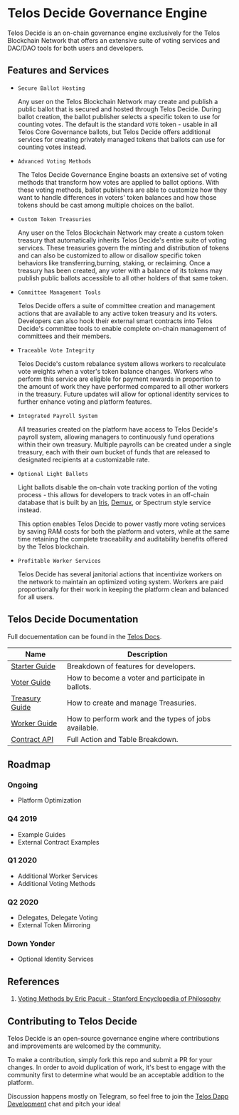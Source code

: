 # Telos Decide Governance Engine

Telos Decide is an on-chain governance engine exclusively for the Telos Blockchain Network that offers an extensive suite of voting services and DAC/DAO tools for both users and developers.

## Features and Services

* `Secure Ballot Hosting`

    Any user on the Telos Blockchain Network may create and publish a public ballot that is secured and hosted through Telos Decide. During ballot creation, the ballot publisher selects a specific token to use for counting votes. The default is the standard `VOTE` token - usable in all Telos Core Governance ballots, but Telos Decide offers additional services for creating privately managed tokens that ballots can use for counting votes instead.

* `Advanced Voting Methods`

    The Telos Decide Governance Engine boasts an extensive set of voting methods that transform how votes are applied to ballot options. With these voting methods, ballot publishers are able to customize how they want to handle differences in voters' token balances and how those tokens should be cast among multiple choices on the ballot.

* `Custom Token Treasuries`

    Any user on the Telos Blockchain Network may create a custom token treasury that automatically inherits Telos Decide's entire suite of voting services. These treasuries govern the minting and distribution of tokens and can also be customized to allow or disallow specific token behaviors like transferring,burning, staking, or reclaiming. Once a treasury has been created, any voter with a balance of its tokens may publish public ballots accessible to all other holders of that same token.

* `Committee Management Tools`

    Telos Decide offers a suite of committee creation and management actions that are available to any active token treasury and its voters. Developers can also hook their external smart contracts into Telos Decide's committee tools to enable complete on-chain management of committees and their members.

* `Traceable Vote Integrity`

    Telos Decide's custom rebalance system allows workers to recalculate vote weights when a voter's token balance changes. Workers who perform this service are eligible for payment rewards in proportion to the amount of work they have performed compared to all other workers in the treasury. Future updates will allow for optional identity services to further enhance voting and platform features.

* `Integrated Payroll System`

    All treasuries created on the platform have access to Telos Decide's payroll system, allowing managers to continuously fund operations within their own treasury. Multiple payrolls can be created under a single treasury, each with their own bucket of funds that are released to designated recipients at a customizable rate.

* `Optional Light Ballots`

    Light ballots disable the on-chain vote tracking portion of the voting process - this allows for developers to track votes in an off-chain database that is built by an [Iris](https://github.com/CALEOS/iris-client), [Demux](https://github.com/EOSIO/demux-js), or Spectrum style service instead. 
    
    This option enables Telos Decide to power vastly more voting services by saving RAM costs for both the platform and voters, while at the same time retaining the complete traceability and auditability benefits offered by the Telos blockchain.

* `Profitable Worker Services`

    Telos Decide has several janitorial actions that incentivize workers on the network to maintain an optimized voting system. Workers are paid proportionally for their work in keeping the platform clean and balanced for all users.

## Telos Decide Documentation

Full docuementation can be found in the [Telos Docs](docs.telos.net/telos-decide/introduction).

| Name | Description |
| --- | --- |
| [Starter Guide](docs/StarterGuide.md) | Breakdown of features for developers. |
| [Voter Guide](docs/VoterGuide.md) | How to become a voter and participate in ballots. |
| [Treasury Guide](docs/TreasuryGuide.md) | How to create and manage Treasuries. |
| [Worker Guide](docs/WorkerGuide.md) | How to perform work and the types of jobs available. |
| [Contract API](docs/ContractAPI.md) | Full Action and Table Breakdown. |

## Roadmap

### Ongoing

- Platform Optimization

### Q4 2019

- Example Guides
- External Contract Examples

### Q1 2020

- Additional Worker Services
- Additional Voting Methods

### Q2 2020

- Delegates, Delegate Voting
- External Token Mirroring

### Down Yonder

- Optional Identity Services

## References

1. [Voting Methods by Eric Pacuit - Stanford Encyclopedia of Philosophy](https://plato.stanford.edu/entries/voting-methods/#CritForCompVotiMeth)

## Contributing to Telos Decide

Telos Decide is an open-source governance engine where contributions and improvements are welcomed by the community.

To make a contribution, simply fork this repo and submit a PR for your changes. In order to avoid duplication of work, it's best to engage with the community first to determine what would be an acceptable addition to the platform.

Discussion happens mostly on Telegram, so feel free to join the [Telos Dapp Development](https://t.me/dappstelos) chat and pitch your idea!
